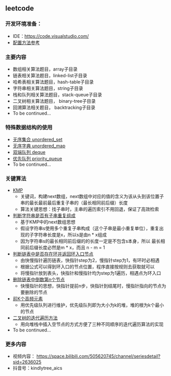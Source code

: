 ## leetcode


### 开发环境准备：
- IDE：https://code.visualstudio.com/
- [配置方法参考](https://github.com/kindlytree-aics/c-basics)

### 主要内容
- 数组相关算法题目，array子目录
- 链表相关算法题目，linked-list子目录
- 哈希表相关算法题目，hash-table子目录
- 字符串相关算法题目，string子目录
- 栈和队列相关算法题目，stack-queue子目录
- 二叉树相关算法题目， binary-tree子目录
- 回溯算法相关题目， backtracking子目录
- To be continued...

### 特殊数据结构的使用
- [无序集合 unordered_set](./hash-table/happy-number.cpp)
- [无序字典 unordered_map](./hash-table/two-sum.cpp)
- [双端队列 deque](./stack-queue/sliding-window-maximum.cpp)
- [优先队列 priority_queue](./stack-queue/top-k-frequent-elements.cpp)
- To be continued...

### 关键算法
- [KMP](./string/find-the-index-of-the-first-occurrence-in-a-string.cpp)
    - 关键词，构建next数组，next数组中对应的值的含义为该从头到该位置子串的最长最前最后重复子串的（最长相同前后缀）长度
    - 算法关键思想：找子串时，主串的遍历索引不用回退，保证了高效检索
- [判断字符串是否有子串重复组成](./string/repeated-substring-pattern.cpp)
    - 基于KMP中的next数组思想
    - 假设字符串s使用多个重复子串构成（这个子串是最小重复单位），重复出现的子字符串长度是x，所以s是由n * x组成
    - 因为字符串s的最长相同前后缀的的长度一定是不包含s本身，所以 最长相同前后缀长度必然是m * x，而且 n - m = 1
- [判断链表中是否存在环并返回环入口节点](./linked-list/linked-list-cycle.cpp)
    - 由快慢指针遍历链表，快指针step为2，慢指针step为1，有环时必相遇
    - 根据公式可以得到环入口的节点位置，程序直接按规则去获取就可以
    - 将慢指针放到表头，快指针和慢指针均为step为1遍历，相遇点为环入口
- [删除链表中倒数第n个节点](./linked-list/remove-nth-node-from-end-of-list.cpp)
    - 快慢指针的思想，快指针提前n步，快指针到结尾时，慢指针指向的节点为要删除的节点
- [前K个高频元素](./stack-queue/top-k-frequent-elements.cpp)
    - 用优先级队列进行维护，优先级队列即为大小为k的堆，堆的根为k个最小的节点
- [二叉树的迭代遍历方法](./binary-tree/binary-tree-iter-traversal-universal.cpp)
    - 用向堆栈中插入空节点的方式方便了三种不同顺序的迭代遍历算法的实现
- To be continued...

### 更多内容
- 视频内容： https://space.bilibili.com/505620745/channel/seriesdetail?sid=2636025
- 抖音号：kindlytree_aics